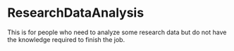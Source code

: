 # ResearchDataAnalysis
This is for people who need to analyze some research data but do not have the knowledge required to finish the job. 
